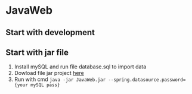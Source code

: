 # JavaWeb

## Start with development

## Start with jar file

1. Install mySQL and run file database.sql to import data
2. Dowload file jar project [here](https://github.com/vanlinh1602/JavaWeb/)
3. Run with cmd
`java -jar JavaWeb.jar --spring.datasource.password={your mySQL pass}`
